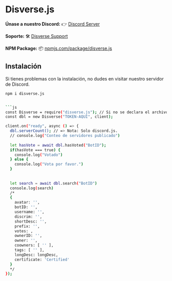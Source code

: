 # Disverse.js

**Únase a nuestro Discord:**
👉 [Discord Server](https://disverse.space/dc)

**Soporte:**
🛠️ [Disverse Support](https://disverse.space/dc)

**NPM Package:**
📦 [npmjs.com/package/disverse.js](https://www.npmjs.com/package/disverse.js)

## Instalación

Si tienes problemas con la instalación, no dudes en visitar nuestro servidor de Discord.

```bash
npm i disverse.js


```js
const Disverse = require("disverse.js"); // Si no se declara el archivo, pruebe intentar llamarlo de nuevo.
const dbl = new Disverse("TOKEN-AQUI", client);

client.on("ready", async () => {
  dbl.serverCount(); // => Nota: Solo discord.js.
  // console.log("Conteo de servidores publicado")
  
  let hasVote = await dbl.hasVoted("BotID");
  if(hasVote === true) {
    console.log("Votado")
  } else {
    console.log("Vota por favor.")
  }
  
  
  let search = await dbl.search("BotID")
  console.log(search)
  /*
  {
    avatar: '',
    botID: '',
    username: '',
    discrim: '',
    shortDesc: '',
    prefix: '',
    votes: ,
    ownerID: '',
    owner: '',
    coowners: [ '' ],
    tags: [ '' ],
    longDesc: longDesc,
    certificate: 'Certified'
  }
  */
});
```

